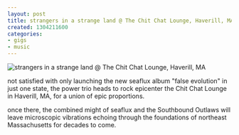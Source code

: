 ```yaml
---
layout: post
title: strangers in a strange land @ The Chit Chat Lounge, Haverill, MA
created: 1304211600
categories: 
- gigs
- music
---
```

![strangers in a strange land @ The Chit Chat Lounge, Haverill, MA](http://files.bubblehouse.org.s3.amazonaws.com/flyers/2011-04-30_flyer_sean-schock_lowres.jpg)

<p>not satisfied with only launching the new seaflux album "false evolution" in just one state, the power trio heads to rock epicenter the Chit Chat Lounge in Haverill, MA, for a union of epic proportions.</p>

<p>once there, the combined might of seaflux and the Southbound Outlaws will leave microscopic vibrations echoing through the foundations of northeast Massachusetts for decades to come.</p>
